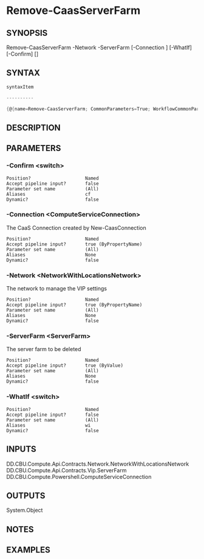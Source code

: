 ﻿Remove-CaasServerFarm
===================

## SYNOPSIS

Remove-CaasServerFarm -Network <NetworkWithLocationsNetwork> -ServerFarm <ServerFarm> [-Connection <ComputeServiceConnection>] [-WhatIf] [-Confirm] [<CommonParameters>]


## SYNTAX
```powershell
syntaxItem                                                                                                       

----------                                                                                                       

{@{name=Remove-CaasServerFarm; CommonParameters=True; WorkflowCommonParameters=False; parameter=System.Object[]}}
```

## DESCRIPTION


## PARAMETERS
### -Confirm &lt;switch&gt;

```
Position?                    Named
Accept pipeline input?       false
Parameter set name           (All)
Aliases                      cf
Dynamic?                     false
```
 
### -Connection &lt;ComputeServiceConnection&gt;
The CaaS Connection created by New-CaasConnection
```
Position?                    Named
Accept pipeline input?       true (ByPropertyName)
Parameter set name           (All)
Aliases                      None
Dynamic?                     false
```
 
### -Network &lt;NetworkWithLocationsNetwork&gt;
The network to manage the VIP settings
```
Position?                    Named
Accept pipeline input?       true (ByPropertyName)
Parameter set name           (All)
Aliases                      None
Dynamic?                     false
```
 
### -ServerFarm &lt;ServerFarm&gt;
The server farm to be deleted
```
Position?                    Named
Accept pipeline input?       true (ByValue)
Parameter set name           (All)
Aliases                      None
Dynamic?                     false
```
 
### -WhatIf &lt;switch&gt;

```
Position?                    Named
Accept pipeline input?       false
Parameter set name           (All)
Aliases                      wi
Dynamic?                     false
```

## INPUTS
DD.CBU.Compute.Api.Contracts.Network.NetworkWithLocationsNetwork
DD.CBU.Compute.Api.Contracts.Vip.ServerFarm
DD.CBU.Compute.Powershell.ComputeServiceConnection


## OUTPUTS
System.Object

## NOTES


## EXAMPLES
